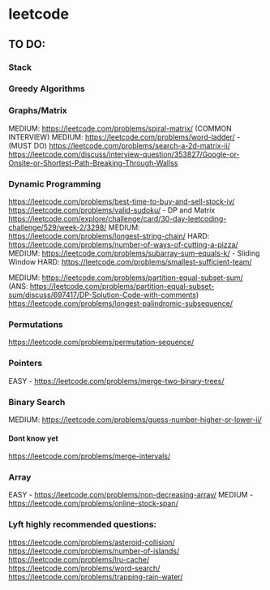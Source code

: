 # leetcode

## TO DO:

### Stack

### Greedy Algorithms

### Graphs/Matrix

MEDIUM: https://leetcode.com/problems/spiral-matrix/
(COMMON INTERVIEW) MEDIUM: https://leetcode.com/problems/word-ladder/ - (MUST DO)
https://leetcode.com/problems/search-a-2d-matrix-ii/
https://leetcode.com/discuss/interview-question/353827/Google-or-Onsite-or-Shortest-Path-Breaking-Through-Wallss

### Dynamic Programming

https://leetcode.com/problems/best-time-to-buy-and-sell-stock-iv/
https://leetcode.com/problems/valid-sudoku/ - DP and Matrix
https://leetcode.com/explore/challenge/card/30-day-leetcoding-challenge/529/week-2/3298/
MEDIUM: https://leetcode.com/problems/longest-string-chain/
HARD: https://leetcode.com/problems/number-of-ways-of-cutting-a-pizza/
MEDIUM: https://leetcode.com/problems/subarray-sum-equals-k/ - Sliding Window
HARD: https://leetcode.com/problems/smallest-sufficient-team/

MEDIUM: https://leetcode.com/problems/partition-equal-subset-sum/ (ANS: https://leetcode.com/problems/partition-equal-subset-sum/discuss/697417/DP-Solution-Code-with-comments)
https://leetcode.com/problems/longest-palindromic-subsequence/

### Permutations

https://leetcode.com/problems/permutation-sequence/

### Pointers

EASY - https://leetcode.com/problems/merge-two-binary-trees/

### Binary Search

MEDIUM: https://leetcode.com/problems/guess-number-higher-or-lower-ii/

#### Dont know yet

https://leetcode.com/problems/merge-intervals/

### Array

EASY - https://leetcode.com/problems/non-decreasing-array/
MEDIUM - https://leetcode.com/problems/online-stock-span/

### Lyft highly recommended questions:

https://leetcode.com/problems/asteroid-collision/
https://leetcode.com/problems/number-of-islands/
https://leetcode.com/problems/lru-cache/
https://leetcode.com/problems/word-search/
https://leetcode.com/problems/trapping-rain-water/
